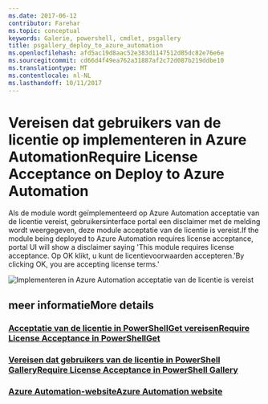 ```yaml
---
ms.date: 2017-06-12
contributor: Farehar
ms.topic: conceptual
keywords: Galerie, powershell, cmdlet, psgallery
title: psgallery_deploy_to_azure_automation
ms.openlocfilehash: afd5ac19d8aac52e383d1147512d85dc82e76e6e
ms.sourcegitcommit: cd66d4f49ea762a31887af2c72d087b219ddbe10
ms.translationtype: MT
ms.contentlocale: nl-NL
ms.lasthandoff: 10/11/2017
---
```

<a name="require-license-acceptance-on-deploy-to-azure-automation"></a><span data-ttu-id="d18a6-103">Vereisen dat gebruikers van de licentie op implementeren in Azure Automation</span><span class="sxs-lookup"><span data-stu-id="d18a6-103">Require License Acceptance on Deploy to Azure Automation</span></span>
===========================

<span data-ttu-id="d18a6-104">Als de module wordt geïmplementeerd op Azure Automation acceptatie van de licentie vereist, gebruikersinterface portal een disclaimer met de melding wordt weergegeven, deze module acceptatie van de licentie is vereist.</span><span class="sxs-lookup"><span data-stu-id="d18a6-104">If the module being deployed to Azure Automation requires license acceptance, portal UI will show a disclaimer saying 'This module requires license acceptance.</span></span> <span data-ttu-id="d18a6-105">Op OK klikt, u kunt de licentievoorwaarden accepteren.'</span><span class="sxs-lookup"><span data-stu-id="d18a6-105">By clicking OK, you are accepting license terms.'</span></span>


![Implementeren in Azure Automation acceptatie van de licentie is vereist](Images/DeployToAzureAutomationRequireLicenseAcceptanceDisclaimer.png)


## <a name="more-details"></a><span data-ttu-id="d18a6-107">meer informatie</span><span class="sxs-lookup"><span data-stu-id="d18a6-107">More details</span></span>
### <a name="require-license-acceptance-in-powershellgetpsgetmodulerequirelicenseacceptancemd"></a>[<span data-ttu-id="d18a6-108">Acceptatie van de licentie in PowerShellGet vereisen</span><span class="sxs-lookup"><span data-stu-id="d18a6-108">Require License Acceptance in PowerShellGet</span></span>](../psget/module/RequireLicenseAcceptance.md)
### <a name="require-license-acceptance-in-powershell-gallerypsgalleryrequireslicenseacceptancemd"></a>[<span data-ttu-id="d18a6-109">Vereisen dat gebruikers van de licentie in PowerShell Gallery</span><span class="sxs-lookup"><span data-stu-id="d18a6-109">Require License Acceptance in PowerShell Gallery</span></span>](psgallery_requires_license_acceptance.md)
### <a name="azure-automation-websitehttpazuremicrosoftcomen-usservicesautomation"></a>[<span data-ttu-id="d18a6-110">Azure Automation-website</span><span class="sxs-lookup"><span data-stu-id="d18a6-110">Azure Automation website</span></span>](http://azure.microsoft.com/en-us/services/automation/)


